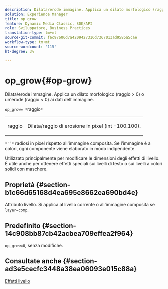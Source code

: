 ```yaml
---
description: Dilata/erode immagine. Applica un dilato morfologico (raggio > 0) o un'erode (raggio < 0) ai dati dell'immagine.
solution: Experience Manager
title: op_grow
feature: Dynamic Media Classic, SDK/API
role: Sviluppatore, Business Practices
translation-type: tm+mt
source-git-commit: f6c97606d7a4209427316d7367013ad9585a5cae
workflow-type: tm+mt
source-wordcount: '115'
ht-degree: 3%

---
```



# op_grow{#op-grow}

Dilata/erode immagine. Applica un dilato morfologico (raggio > 0) o un&#39;erode (raggio &lt; 0) ai dati dell&#39;immagine.

`op_grow= *`raggio`*`

<table id="simpletable_3BAA4523D29E447FA7A4C9009B3E8344"> 
 <tr class="strow"> 
  <td class="stentry"> <p><span class="codeph"><span class="varname"> raggio</span></span> </p> </td> 
  <td class="stentry"> <p>Dilata/raggio di erosione in pixel (int -100.100). </p></td> 
 </tr> 
</table>

`*``*` radiosi in pixel rispetto all&#39;immagine composita. Se l’immagine è a colori, ogni componente viene elaborato in modo indipendente.

Utilizzato principalmente per modificare le dimensioni degli effetti di livello. È utile anche per ottenere effetti speciali sui livelli di testo o sui livelli a colori solidi con maschere.

## Proprietà {#section-b1c66d65168d4ea695e8662ea690bd4e}

Attributo livello. Si applica al livello corrente o all&#39;immagine composita se `layer=comp`.

## Predefinito {#section-14c908bb87cb42acbea709effea2f964}

`op_grow=0`, senza modifiche.

## Consultate anche {#section-ad3e5cecfc3448a38ea06093e015c88a}

[Effetti livello](../../../../../is-api/http-ref/image-serving-api-ref/c-http-protocol-reference/c-syntax-and-features/r-layer-effects.md#reference-82a6b5311b3d4471ad2799adb3b2201c)
